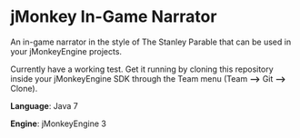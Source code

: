 jMonkey In-Game Narrator
==============

An in-game narrator in the style of The Stanley Parable that can be used in your jMonkeyEngine projects.

Currently have a working test. 
Get it running by cloning this repository inside your jMonkeyEngine SDK through the Team menu (Team **-->** Git **-->** Clone).

**Language**: Java 7

**Engine**: jMonkeyEngine 3

